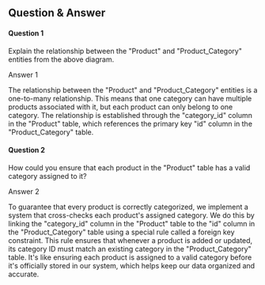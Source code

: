 ## Question & Answer

#### Question 1
Explain the relationship between the "Product" and "Product_Category" entities from the above diagram.

Answer 1

The relationship between the "Product" and "Product_Category" entities is a one-to-many relationship. This means that one category can have multiple products associated with it, but each product can only belong to one category. The relationship is established through the "category_id" column in the "Product" table, which references the primary key "id" column in the "Product_Category" table.

#### Question 2
How could you ensure that each product in the "Product" table has a valid category assigned to it?

Answer 2

To guarantee that every product is correctly categorized, we implement a system that cross-checks each product's assigned category. We do this by linking the "category_id" column in the "Product" table to the "id" column in the "Product_Category" table using a special rule called a foreign key constraint. This rule ensures that whenever a product is added or updated, its category ID must match an existing category in the "Product_Category" table. It's like ensuring each product is assigned to a valid category before it's officially stored in our system, which helps keep our data organized and accurate.
